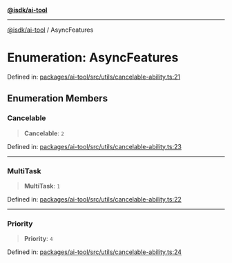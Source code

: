 [**@isdk/ai-tool**](../README.md)

***

[@isdk/ai-tool](../globals.md) / AsyncFeatures

# Enumeration: AsyncFeatures

Defined in: [packages/ai-tool/src/utils/cancelable-ability.ts:21](https://github.com/isdk/ai-tool.js/blob/077730e62e6c723611b64a587e36b69766741af4/src/utils/cancelable-ability.ts#L21)

## Enumeration Members

### Cancelable

> **Cancelable**: `2`

Defined in: [packages/ai-tool/src/utils/cancelable-ability.ts:23](https://github.com/isdk/ai-tool.js/blob/077730e62e6c723611b64a587e36b69766741af4/src/utils/cancelable-ability.ts#L23)

***

### MultiTask

> **MultiTask**: `1`

Defined in: [packages/ai-tool/src/utils/cancelable-ability.ts:22](https://github.com/isdk/ai-tool.js/blob/077730e62e6c723611b64a587e36b69766741af4/src/utils/cancelable-ability.ts#L22)

***

### Priority

> **Priority**: `4`

Defined in: [packages/ai-tool/src/utils/cancelable-ability.ts:24](https://github.com/isdk/ai-tool.js/blob/077730e62e6c723611b64a587e36b69766741af4/src/utils/cancelable-ability.ts#L24)
